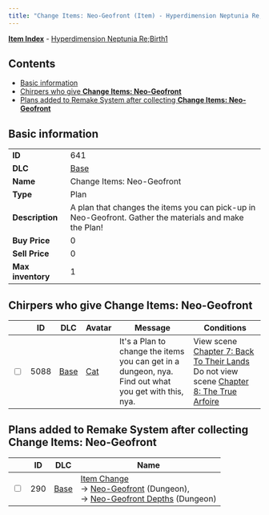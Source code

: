 ```yaml
---
title: "Change Items: Neo-Geofront (Item) - Hyperdimension Neptunia Re;Birth1"
---
```


[**Item Index**](/neptunia/rb1/item/index.html) - [Hyperdimension Neptunia Re;Birth1](/neptunia/rb1)

## Contents

- [Basic information](#basic-information)
- [Chirpers who give **Change Items: Neo-Geofront**](#chirpers-who-give-change-items-neo-geofront)
- [Plans added to Remake System after collecting **Change Items: Neo-Geofront**](#plans-added-to-remake-system-after-collecting-change-items-neo-geofront)

## Basic information

|   |   |
| -- | -- |
| **ID** | 641 |
| **DLC** | [Base](/neptunia/rb1/dlc/1-base.html) |
| **Name** | Change Items: Neo-Geofront |
| **Type** | Plan |
| **Description** | A plan that changes the items you can pick-up in Neo-Geofront. Gather the materials and make the Plan! |
| **Buy Price** | 0 |
| **Sell Price** | 0 |
| **Max inventory** | 1 |


## Chirpers who give **Change Items: Neo-Geofront**

|    | ID | DLC | Avatar | Message | Conditions |
| -- | -- | --- | ------ | ------- | ---------- |
| <input type="checkbox" id="rb1-chirper-event-1-5088" class="trackbox" /> | 5088 | [Base](/neptunia/rb1/dlc/1-base.html) | [Cat](/neptunia/rb1/undefined/1-226-cat.html) | It's a Plan to change the items you can get in a dungeon, nya.<br />Find out what you get with this, nya. | View scene [Chapter 7: Back To Their Lands](/neptunia/rb1/scene/1-704-chapter-7-back-to-their-lands.html)<br />Do not view scene [Chapter 8: The True Arfoire](/neptunia/rb1/scene/1-807-chapter-8-the-true-arfoire.html) |


## Plans added to Remake System after collecting **Change Items: Neo-Geofront**

|    | ID | DLC | Name |
| -- | -- | --- | ---- |
| <input type="checkbox" id="rb1-remake-1-290" class="trackbox" /> | 290 | [Base](/neptunia/rb1/dlc/1-base.html) | [Item Change](/neptunia/rb1/remake/1-290-item-change.html)<br /> → [Neo-Geofront](/neptunia/rb1/dungeon/1-18-neo-geofront.html) (Dungeon),<br /> → [Neo-Geofront Depths](/neptunia/rb1/dungeon/1-19-neo-geofront-depths.html) (Dungeon) |
